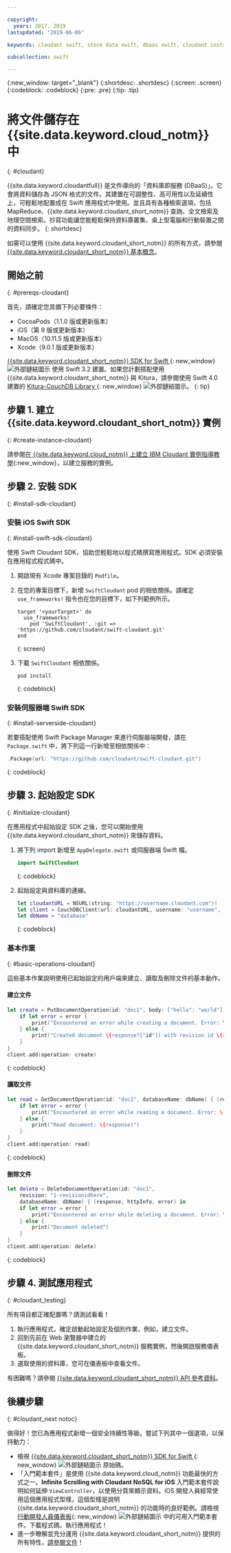 ```yaml
---

copyright:
  years: 2017, 2019
lastupdated: "2019-06-06"

keywords: cloudant swift, store data swift, dbaas swift, cloudant instance swift, initialize sdk swift, create document swift, read document swift, delete document swift

subcollection: swift

---
```


{:new_window: target="_blank"}
{:shortdesc: .shortdesc}
{:screen: .screen}
{:codeblock: .codeblock}
{:pre: .pre}
{:tip: .tip}

# 將文件儲存在 {{site.data.keyword.cloud_notm}} 中
{: #cloudant}

{{site.data.keyword.cloudantfull}} 是文件導向的「資料庫即服務 (DBaaS)」。它會將資料儲存為 JSON 格式的文件。其建置在可調整性、高可用性以及延續性上，可輕鬆地配置成在 Swift 應用程式中使用。並且具有各種檢索選項，包括 MapReduce、{{site.data.keyword.cloudant_short_notm}} 查詢、全文檢索及地理空間檢索。抄寫功能讓您能輕鬆保持資料庫叢集、桌上型電腦和行動裝置之間的資料同步。
{: shortdesc}

如需可以使用 {{site.data.keyword.cloudant_short_notm}} 的所有方式，請參閱 [{{site.data.keyword.cloudant_short_notm}} 基本概念](/docs/services/Cloudant/basics?topic=cloudant-ibm-cloudant-basics#cloudant-nosql-db-basics)。

## 開始之前
{: #prereqs-cloudant}

首先，請確定您具備下列必要條件：
 * CocoaPods（1.1.0 版或更新版本）
 * iOS（第 9 版或更新版本）
 * MacOS（10.11.5 版或更新版本）
 * Xcode（9.0.1 版或更新版本）

[{{site.data.keyword.cloudant_short_notm}} SDK for Swift ](https://github.com/cloudant/swift-cloudant){: new_window} ![外部鏈結圖示](../../icons/launch-glyph.svg "外部鏈結圖示") 使用 Swift 3.2 建置。如果您計劃搭配使用 {{site.data.keyword.cloudant_short_notm}} 與 Kitura，請參閱使用 Swift 4.0 建置的 [Kitura-CouchDB Library ](https://github.com/IBM-Swift/Kitura-CouchDB){: new_window} ![外部鏈結圖示](../../icons/launch-glyph.svg "外部鏈結圖示")。
{: tip}

## 步驟 1. 建立 {{site.data.keyword.cloudant_short_notm}} 實例
{: #create-instance-cloudant}

請參閱[在 {{site.data.keyword.cloud_notm}} 上建立 IBM Cloudant 實例指導教學](/docs/services/Cloudant/tutorials?topic=cloudant-creating-an-ibm-cloudant-instance-on-ibm-cloud#creating-an-ibm-cloudant-instance-on-ibm-cloud){:new_window}，以建立服務的實例。

## 步驟 2. 安裝 SDK
{: #install-sdk-cloudant}

### 安裝 iOS Swift SDK
{: #install-swift-sdk-cloudant}

使用 Swift Cloudant SDK，協助您輕鬆地以程式碼撰寫應用程式。SDK 必須安裝在應用程式程式碼中。

1. 開啟現有 Xcode 專案目錄的 `Podfile`。
2. 在您的專案目標下，新增 `SwiftCloudant` pod 的相依關係。請確定 `use_frameworks!` 指令也在您的目標下，如下列範例所示。
    ```
    target '<yourTarget>' do
      use_frameworks!
        pod 'SwiftCloudant', :git => 'https://github.com/cloudant/swift-cloudant.git'
    end
    ```
    {: screen}

3. 下載 `SwiftCloudant` 相依關係。
    ```
    pod install
    ```
    {: codeblock}

### 安裝伺服器端 Swift SDK
{: #install-serverside-cloudant}

若要搭配使用 Swift Package Manager 來進行伺服器端開發，請在 `Package.swift` 中，將下列這一行新增至相依關係中：
```swift
.Package(url: "https://github.com/cloudant/swift-cloudant.git")
```
{: codeblock}

## 步驟 3. 起始設定 SDK
{: #initialize-cloudant}

在應用程式中起始設定 SDK 之後，您可以開始使用 {{site.data.keyword.cloudant_short_notm}} 來儲存資料。

1.  將下列 import 新增至 `AppDelegate.swift` 或伺服器端 Swift 檔。
    ```swift
    import SwiftCloudant
    ```
    {: codeblock}

2. 起始設定與資料庫的連線。
    ```swift
    let cloudantURL = NSURL(string: "https://username.cloudant.com")!
    let client = CouchDBClient(url: cloudantURL, username: "username", password: "password")
    let dbName = "database"
    ```
    {: codeblock}

### 基本作業
{: #basic-operations-cloudant}

這些基本作業說明使用已起始設定的用戶端來建立、讀取及刪除文件的基本動作。

#### 建立文件
```swift
let create = PutDocumentOperation(id: "doc1", body: ["hello": "world"], databaseName: dbName) {(response, httpInfo, error) in
    if let error = error {
        print("Encountered an error while creating a document. Error: \(error)")
    } else {
        print("Created document \(response?["id"]) with revision id \(response?["rev"])")
    }
}
client.add(operation: create)
```
{: codeblock}

#### 讀取文件
```swift
let read = GetDocumentOperation(id: "doc1", databaseName: dbName) { (response, httpInfo, error) in
    if let error = error {
        print("Encountered an error while reading a document. Error: \(error)")
    } else {
        print("Read document: \(response)")
    }   
}
client.add(operation: read)
```
{: codeblock}

#### 刪除文件
```swift
let delete = DeleteDocumentOperation(id: "doc1",
    revision: "1-revisionidhere",
    databaseName: dbName) { (response, httpInfo, error) in
    if let error = error {
        print("Encountered an error while deleting a document. Error: \(error)")
    } else {
        print("Document deleted")
    }   
}
client.add(operation: delete)
```
{: codeblock}

## 步驟 4. 測試應用程式
{: #cloudant_testing}

所有項目都正確配置嗎？請測試看看！

1. 執行應用程式，確定啟動起始設定及個別作業，例如，建立文件。
2. 回到先前在 Web 瀏覽器中建立的 {{site.data.keyword.cloudant_short_notm}} 服務實例，然後開啟服務儀表板。
3. 選取使用的資料庫，您可在儀表板中查看文件。

有困難嗎？請參閱 [{{site.data.keyword.cloudant_short_notm}} API 參考資料](/docs/services/Cloudant/api?topic=cloudant-ibm-cloudant-basics#api-reference-overview)。

## 後續步驟
{: #cloudant_next notoc}

做得好！您已為應用程式新增一個安全持續性等級。嘗試下列其中一個選項，以保持動力：

* 檢視 [{{site.data.keyword.cloudant_short_notm}} SDK for Swift ](https://github.com/cloudant/swift-cloudant){: new_window} ![外部鏈結圖示](../../icons/launch-glyph.svg "外部鏈結圖示") 原始碼。
* 「入門範本套件」是使用 {{site.data.keyword.cloud_notm}} 功能最快的方式之一。**Infinite Scrolling with Cloudant NoSQL for iOS** 入門範本套件說明如何延伸 `ViewController`，以使用分頁來顯示資料。iOS 開發人員經常使用這個應用程式型樣，這個型樣是說明 {{site.data.keyword.cloudant_short_notm}} 的功能時的良好範例。請檢視[行動開發人員儀表板](https://{DomainName}/developer/mobile/dashboard){: new_window} ![外部鏈結圖示](../../icons/launch-glyph.svg "外部鏈結圖示") 中的可用入門範本套件。下載程式碼。執行應用程式！
* 進一步瞭解並充分運用 {{site.data.keyword.cloudant_short_notm}} 提供的所有特性，[請參閱文件](/docs/services/Cloudant?topic=cloudant-ibm-cloudant-basics)！
